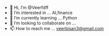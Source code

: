 - 👋 Hi, I’m @Veerfdff
- 👀 I’m interested in ... AI,finance
- 🌱 I’m currently learning ... Python
- 💞️ I’m looking to collaborate on ...
- 📫 How to reach me ... veerbisan3@gmail.com

<!---
Veerfdff/Veerfdff is a ✨ special ✨ repository because its `README.md` (this file) appears on your GitHub profile.
You can click the Preview link to take a look at your changes.
--->
